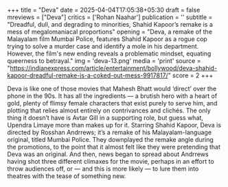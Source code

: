 +++
title = "Deva"
date = 2025-04-04T17:05:38+05:30
draft = false
mreviews = ["Deva"]
critics = ['Rohan Naahar']
publication = ''
subtitle = "Dreadful, dull, and degrading to minorities, Shahid Kapoor’s remake is a mess of megalomaniacal proportions"
opening = "Deva, a remake of the Malayalam film Mumbai Police, features Shahid Kapoor as a rogue cop trying to solve a murder case and identify a mole in his department. However, the film's new ending reveals a problematic mindset, equating queerness to betrayal."
img = 'deva-13.png'
media = 'print'
source = "https://indianexpress.com/article/entertainment/bollywood/deva-shahid-kapoor-dreadful-remake-is-a-coked-out-mess-9917817/"
score = 2
+++

Deva is like one of those movies that Mahesh Bhatt would ‘direct’ over the phone in the 90s. It has all the ingredients — a brutish hero with a heart of gold, plenty of flimsy female characters that exist purely to serve him, and plotting that relies almost entirely on contrivances and clichés. The only thing it doesn’t have is Avtar Gill in a supporting role, but guess what, Upendra Limaye more than makes up for it. Starring Shahid Kapoor, Deva is directed by Rosshan Andrrews; it’s a remake of his Malayalam-language original, titled Mumbai Police. They downplayed the remake angle during the promotions, to the point that it almost felt like they were pretending that Deva was an original. And then, news began to spread about Andrrews having shot three different climaxes for the movie, perhaps in an effort to throw audiences off, or — and this is more likely — to lure them into theatres with the tease of something new.

